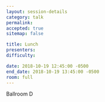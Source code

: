 ```yaml
---
layout: session-details
category: talk
permalink:
accepted: true
sitemap: false

title: Lunch
presenters:
difficulty:

date: 2018-10-19 12:45:00 -0500
end_date: 2018-10-19 13:45:00 -0500
room: full
---
```

Ballroom D
